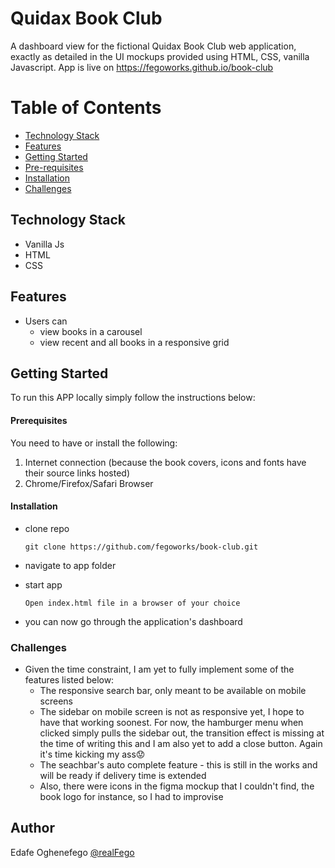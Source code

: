 # Quidax Book Club

A dashboard view for the fictional Quidax Book Club web application, exactly as
detailed in the UI mockups provided using HTML, CSS, vanilla Javascript. 
App is live on https://fegoworks.github.io/book-club

# Table of Contents

- [Technology Stack](#tstack)
- [Features](#features)
- [Getting Started](#started)
- [Pre-requisites](#require)
- [Installation](#installation)
- [Challenges](#challenges)

## Technology Stack<a name="tstack"></a>

- Vanilla Js
- HTML
- CSS

## Features<a name="features"></a>

- Users can
  - view books in a carousel
  - view recent and all books in a responsive grid


## Getting Started<a name="started"></a>

To run this APP locally simply follow the instructions below:

#### Prerequisites<a name="require"></a>

You need to have or install the following:

1. Internet connection (because the book covers, icons and fonts have their source links hosted)
2. Chrome/Firefox/Safari Browser

#### Installation<a name="installation"></a>

- clone repo
  ```
  git clone https://github.com/fegoworks/book-club.git
  ```

- navigate to app folder
- start app
  ```
  Open index.html file in a browser of your choice
  ```
- you can now go through the application's dashboard

### Challenges <a name="challenges"></a>
- Given the time constraint, I am yet to fully implement some of the features listed below:
   - The responsive search bar, only meant to be available on mobile screens
   - The sidebar on mobile screen is not as responsive yet, I hope to have that working soonest. For now, the hamburger menu when clicked simply pulls the sidebar out, the transition effect is missing at the time of writing this and I am also yet to add a close button. Again it's time kicking my ass😟
   - The seachbar's auto complete feature - this is still in the works and will be ready if delivery time is extended
   - Also, there were icons in the figma mockup that I couldn't find, the book logo for instance, so I had to improvise


## Author

Edafe Oghenefego
[@realFego](https://twitter.com/realFego)
